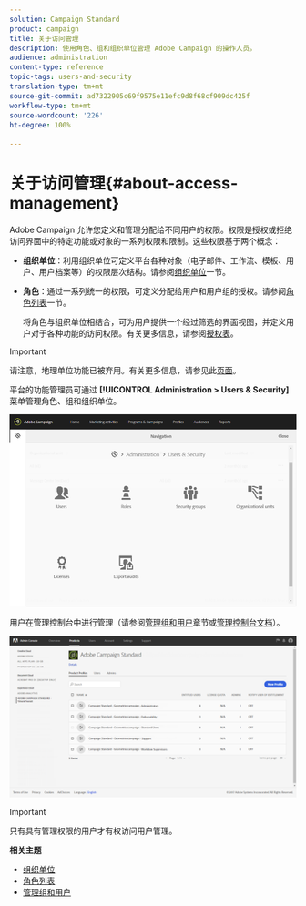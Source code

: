 ```yaml
---
solution: Campaign Standard
product: campaign
title: 关于访问管理
description: 使用角色、组和组织单位管理 Adobe Campaign 的操作人员。
audience: administration
content-type: reference
topic-tags: users-and-security
translation-type: tm+mt
source-git-commit: ad7322905c69f9575e11efc9d8f68cf909dc425f
workflow-type: tm+mt
source-wordcount: '226'
ht-degree: 100%

---
```



# 关于访问管理{#about-access-management}

Adobe Campaign 允许您定义和管理分配给不同用户的权限。权限是授权或拒绝访问界面中的特定功能或对象的一系列权限和限制。这些权限基于两个概念：

* **组织单位**：利用组织单位可定义平台各种对象（电子邮件、工作流、模板、用户、用户档案等）的权限层次结构。请参阅[组织单位](../../administration/using/organizational-units.md)一节。
* **角色**：通过一系列统一的权限，可定义分配给用户和用户组的授权。请参阅[角色列表](../../administration/using/list-of-roles.md)一节。

   将角色与组织单位相结合，可为用户提供一个经过筛选的界面视图，并定义用户对于各种功能的访问权限。有关更多信息，请参阅[授权表](../../administration/using/list-of-roles.md)。

>[!IMPORTANT]
>
>请注意，地理单位功能已被弃用。有关更多信息，请参见此[页面](../../rn/using/deprecated-features.md)。

平台的功能管理员可通过 **[!UICONTROL Administration > Users & Security]** 菜单管理角色、组和组织单位。

![](assets/user_management_1.png)

用户在管理控制台中进行管理（请参阅[管理组和用户](../../administration/using/managing-groups-and-users.md)章节或[管理控制台文档](https://helpx.adobe.com/cn/enterprise/managing/user-guide.html)）。

![](assets/user_management_6.png)

>[!IMPORTANT]
>
>只有具有管理权限的用户才有权访问用户管理。

**相关主题**

* [组织单位](../../administration/using/organizational-units.md)
* [角色列表](../../administration/using/list-of-roles.md)
* [管理组和用户](../../administration/using/managing-groups-and-users.md)

